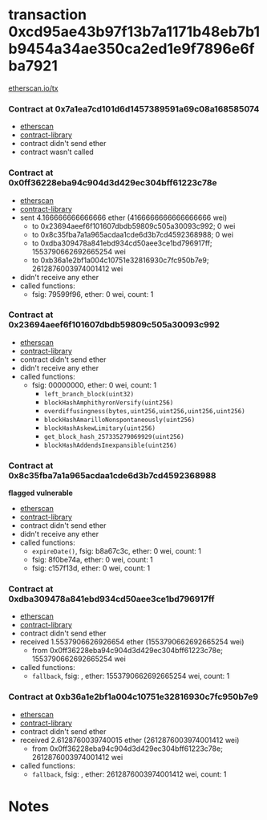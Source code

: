 # transaction 0xcd95ae43b97f13b7a1171b48eb7b1b9454a34ae350ca2ed1e9f7896e6fba7921

[etherscan.io/tx](https://etherscan.io/tx/0xcd95ae43b97f13b7a1171b48eb7b1b9454a34ae350ca2ed1e9f7896e6fba7921)


### Contract at 0x7a1ea7cd101d6d1457389591a69c08a168585074

* [etherscan](https://etherscan.io/address/0x7a1ea7cd101d6d1457389591a69c08a168585074)
* [contract-library](https://contract-library.com/contracts/Ethereum/7a1ea7cd101d6d1457389591a69c08a168585074)
* contract didn't send ether
* contract wasn't called


### Contract at 0x0ff36228eba94c904d3d429ec304bff61223c78e

* [etherscan](https://etherscan.io/address/0x0ff36228eba94c904d3d429ec304bff61223c78e)
* [contract-library](https://contract-library.com/contracts/Ethereum/0ff36228eba94c904d3d429ec304bff61223c78e)
* sent 4.166666666666666 ether (4166666666666666666 wei)
    * to 0x23694aeef6f101607dbdb59809c505a30093c992; 0 wei
    * to 0x8c35fba7a1a965acdaa1cde6d3b7cd4592368988; 0 wei
    * to 0xdba309478a841ebd934cd50aee3ce1bd796917ff; 1553790662692665254 wei
    * to 0xb36a1e2bf1a004c10751e32816930c7fc950b7e9; 2612876003974001412 wei
* didn't receive any ether
* called functions:
    * fsig: 79599f96, ether: 0 wei, count: 1


### Contract at 0x23694aeef6f101607dbdb59809c505a30093c992

* [etherscan](https://etherscan.io/address/0x23694aeef6f101607dbdb59809c505a30093c992)
* [contract-library](https://contract-library.com/contracts/Ethereum/23694aeef6f101607dbdb59809c505a30093c992)
* contract didn't send ether
* didn't receive any ether
* called functions:
    * fsig: 00000000, ether: 0 wei, count: 1
        * `left_branch_block(uint32)`
        * `blockHashAmphithyronVersify(uint256)`
        * `overdiffusingness(bytes,uint256,uint256,uint256,uint256)`
        * `blockHashAmarilloNonspontaneously(uint256)`
        * `blockHashAskewLimitary(uint256)`
        * `get_block_hash_257335279069929(uint256)`
        * `blockHashAddendsInexpansible(uint256)`


### Contract at 0x8c35fba7a1a965acdaa1cde6d3b7cd4592368988

**flagged vulnerable**

* [etherscan](https://etherscan.io/address/0x8c35fba7a1a965acdaa1cde6d3b7cd4592368988)
* [contract-library](https://contract-library.com/contracts/Ethereum/8c35fba7a1a965acdaa1cde6d3b7cd4592368988)
* contract didn't send ether
* didn't receive any ether
* called functions:
    * `expireDate()`, fsig: b8a67c3c, ether: 0 wei, count: 1
    * fsig: 8f0be74a, ether: 0 wei, count: 1
    * fsig: c157f13d, ether: 0 wei, count: 1


### Contract at 0xdba309478a841ebd934cd50aee3ce1bd796917ff

* [etherscan](https://etherscan.io/address/0xdba309478a841ebd934cd50aee3ce1bd796917ff)
* [contract-library](https://contract-library.com/contracts/Ethereum/dba309478a841ebd934cd50aee3ce1bd796917ff)
* contract didn't send ether
* received 1.5537906626926654 ether (1553790662692665254 wei)
    * from 0x0ff36228eba94c904d3d429ec304bff61223c78e; 1553790662692665254 wei
* called functions:
    * `fallback`, fsig: , ether: 1553790662692665254 wei, count: 1


### Contract at 0xb36a1e2bf1a004c10751e32816930c7fc950b7e9

* [etherscan](https://etherscan.io/address/0xb36a1e2bf1a004c10751e32816930c7fc950b7e9)
* [contract-library](https://contract-library.com/contracts/Ethereum/b36a1e2bf1a004c10751e32816930c7fc950b7e9)
* contract didn't send ether
* received 2.6128760039740015 ether (2612876003974001412 wei)
    * from 0x0ff36228eba94c904d3d429ec304bff61223c78e; 2612876003974001412 wei
* called functions:
    * `fallback`, fsig: , ether: 2612876003974001412 wei, count: 1

# Notes

